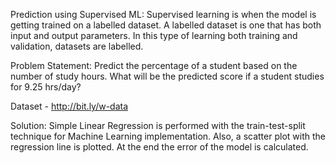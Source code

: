 Prediction using Supervised ML:
Supervised learning is when the model is getting trained on a labelled dataset. A labelled dataset is one that has both input and output parameters. In this type of learning both training and validation, datasets are labelled.

Problem Statement:
Predict the percentage of a student based on the number of study hours. What will be the predicted score if a student studies for 9.25 hrs/day?

Dataset - http://bit.ly/w-data

Solution:
Simple Linear Regression is performed with the train-test-split technique for Machine Learning implementation. Also, a scatter plot with the regression line is plotted. At the end the error of the model is calculated.
